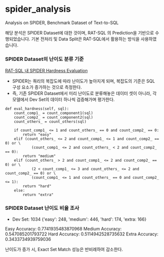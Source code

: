 # spider_analysis
Analysis on SPIDER, Benchmark Dataset of Text-to-SQL

해당 분석은 SPIDER Dataset에 대한 것이며, RAT-SQL 의 Prediction을 기반으로 수행되었습니다. 
기본 전처리 및 Data Split은 RAT-SQL에서 활용하는 방식을 사용하였습니다. 

### SPIDER Dataset의 난이도 분류 기준
[RAT-SQL 내 SPIDER Hardness Evaluation](https://github.com/microsoft/rat-sql/blob/051e7d35f3092d2c75b64dc0c7f1d791942d4f19/ratsql/datasets/spider_lib/evaluation.py#L387)

* SPIDER는 쿼리의 복잡도에 따라 난이도가 높아지게 되며, 복잡도의 기준은 SQL 구성 요소가 증가하는 것으로 측정한다.
* 즉, 기존 SPIDER Dataset에서 미리 난이도로 분류해놓은 데이터 셋이 아니라,
각 모델에서 Dev Set의 데이터 하나씩 검증해가며 평가한다.

```
def eval_hardness(self, sql):
    count_comp1_ = count_component1(sql)
    count_comp2_ = count_component2(sql)
    count_others_ = count_others(sql)

    if count_comp1_ <= 1 and count_others_ == 0 and count_comp2_ == 0:
        return "easy"
    elif (count_others_ <= 2 and count_comp1_ <= 1 and count_comp2_ == 0) or \
            (count_comp1_ <= 2 and count_others_ < 2 and count_comp2_ == 0):
        return "medium"
    elif (count_others_ > 2 and count_comp1_ <= 2 and count_comp2_ == 0) or \
            (2 < count_comp1_ <= 3 and count_others_ <= 2 and count_comp2_ == 0) or \
            (count_comp1_ <= 1 and count_others_ == 0 and count_comp2_ <= 1):
        return "hard"
    else:
        return "extra"
```

### SPIDER Dataset 난이도 비율 조사
* Dev Set: 1034
{'easy': 248, 'medium': 446, 'hard': 174, 'extra: 166}

Easy Accuracy: 0.7741935483870968
Medium Accuracy: 0.547085201793722
Hard Accuracy: 0.5114942528735632
Extra Accuracy: 0.3433734939759036

난이도가 증가 시, Exact Set Match 성능은 반비례하여 감소한다.